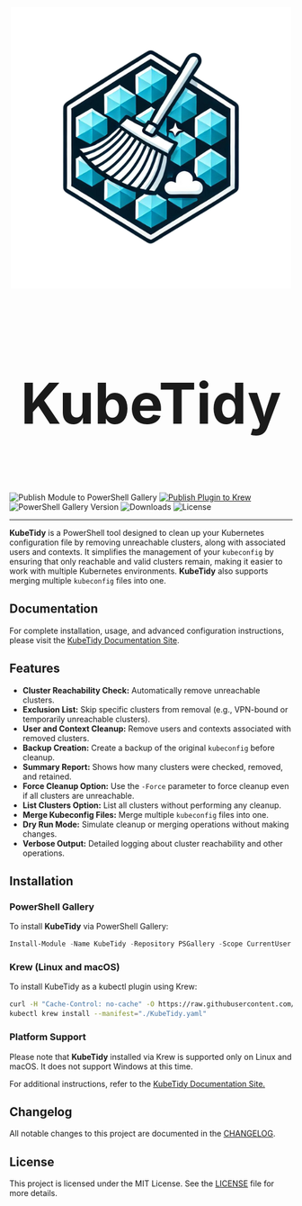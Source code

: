 <p align="center">
  <img src="./images/KubeTidy.png" />
</p>
<h1 align="center" style="font-size: 100px;">
  <b>KubeTidy</b>
</h1>

</br>

![Publish Module to PowerShell Gallery](https://github.com/PixelRobots/KubeTidy/actions/workflows/publish-psgal.yml/badge.svg)
[![Publish Plugin to Krew](https://github.com/PixelRobots/KubeTidy/actions/workflows/publish-krewplugin.yaml/badge.svg)](https://github.com/PixelRobots/KubeTidy/actions/workflows/publish-krewplugin.yaml)
![PowerShell Gallery Version](https://img.shields.io/powershellgallery/v/KubeTidy.svg)
![Downloads](https://img.shields.io/powershellgallery/dt/KubeTidy.svg)
![License](https://img.shields.io/github/license/PixelRobots/KubeTidy.svg)

---

**KubeTidy** is a PowerShell tool designed to clean up your Kubernetes configuration file by removing unreachable clusters, along with associated users and contexts. It simplifies the management of your `kubeconfig` by ensuring that only reachable and valid clusters remain, making it easier to work with multiple Kubernetes environments. **KubeTidy** also supports merging multiple `kubeconfig` files into one.

## Documentation

For complete installation, usage, and advanced configuration instructions, please visit the [KubeTidy Documentation Site](https://docs.kubetidy.io).

## Features

- **Cluster Reachability Check:** Automatically remove unreachable clusters.
- **Exclusion List:** Skip specific clusters from removal (e.g., VPN-bound or temporarily unreachable clusters).
- **User and Context Cleanup:** Remove users and contexts associated with removed clusters.
- **Backup Creation:** Create a backup of the original `kubeconfig` before cleanup.
- **Summary Report:** Shows how many clusters were checked, removed, and retained.
- **Force Cleanup Option:** Use the `-Force` parameter to force cleanup even if all clusters are unreachable.
- **List Clusters Option:** List all clusters without performing any cleanup.
- **Merge Kubeconfig Files:** Merge multiple `kubeconfig` files into one.
- **Dry Run Mode:** Simulate cleanup or merging operations without making changes.
- **Verbose Output:** Detailed logging about cluster reachability and other operations.

## Installation

### PowerShell Gallery

To install **KubeTidy** via PowerShell Gallery:

```powershell
Install-Module -Name KubeTidy -Repository PSGallery -Scope CurrentUser
```

### Krew (Linux and macOS)

To install KubeTidy as a kubectl plugin using Krew:

```bash
curl -H "Cache-Control: no-cache" -O https://raw.githubusercontent.com/PixelRobots/KubeTidy/main/KubeTidy.yaml
kubectl krew install --manifest="./KubeTidy.yaml"
```

### Platform Support

Please note that **KubeTidy** installed via Krew is supported only on Linux and macOS. It does not support Windows at this time.

For additional instructions, refer to the [KubeTidy Documentation Site.](https://docs.kubetidy.io)

## Changelog

All notable changes to this project are documented in the [CHANGELOG](https://kubetidy.io/changelog).

## License

This project is licensed under the MIT License. See the [LICENSE](./LICENSE) file for more details.